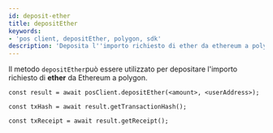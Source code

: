 ```yaml
---
id: deposit-ether
title: depositEther
keywords:
- 'pos client, depositEther, polygon, sdk'
description: 'Deposita l''importo richiesto di ether da ethereum a polygon.'
---
```


Il metodo `depositEther`può essere utilizzato per depositare l'importo richiesto di **ether** da Ethereum a polygon.

```
const result = await posClient.depositEther(<amount>, <userAddress>);

const txHash = await result.getTransactionHash();

const txReceipt = await result.getReceipt();

```
